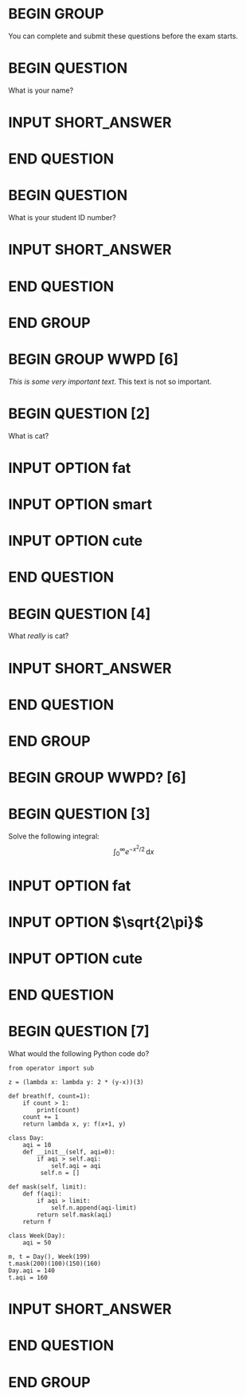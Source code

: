 # BEGIN GROUP
You can complete and submit these questions before the exam starts.

# BEGIN QUESTION
What is your name?
# INPUT SHORT_ANSWER
# END QUESTION

# BEGIN QUESTION
What is your student ID number?
# INPUT SHORT_ANSWER
# END QUESTION

# END GROUP

# BEGIN GROUP WWPD [6]
*This is some very important text*. This text is not so important.

# BEGIN QUESTION [2]
What is cat?

# INPUT OPTION fat
# INPUT OPTION smart
# INPUT OPTION cute

# END QUESTION

# BEGIN QUESTION [4]
What _really_ is cat?

# INPUT SHORT_ANSWER

# END QUESTION

# END GROUP

# BEGIN GROUP WWPD? [6]

# BEGIN QUESTION [3]

Solve the following integral:
$$
    \int_{0}^\infty e^{-x^2 / 2} \, \mathrm{d}x
$$

# INPUT OPTION fat
# INPUT OPTION $\sqrt{2\pi}$
# INPUT OPTION cute

# END QUESTION

# BEGIN QUESTION [7]
What would the following Python code do?
```
from operator import sub

z = (lambda x: lambda y: 2 * (y-x))(3)

def breath(f, count=1):
    if count > 1:
        print(count)
    count += 1
    return lambda x, y: f(x+1, y)

class Day:
    aqi = 10
    def __init__(self, aqi=0):
        if aqi > self.aqi:
            self.aqi = aqi
         self.n = []

def mask(self, limit):
    def f(aqi):
        if aqi > limit:
            self.n.append(aqi-limit)
        return self.mask(aqi)
    return f

class Week(Day):
    aqi = 50

m, t = Day(), Week(199)
t.mask(200)(100)(150)(160)
Day.aqi = 140
t.aqi = 160
```

# INPUT SHORT_ANSWER

# END QUESTION

# END GROUP
